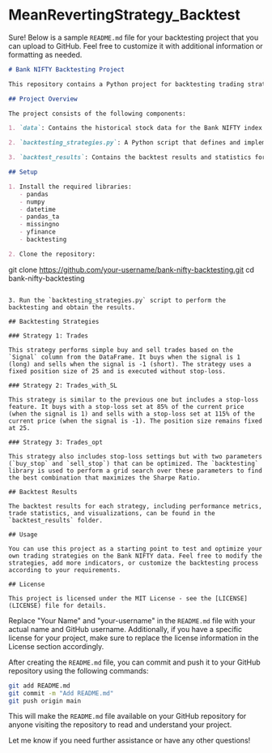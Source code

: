 # MeanRevertingStrategy_Backtest
Sure! Below is a sample `README.md` file for your backtesting project that you can upload to GitHub. Feel free to customize it with additional information or formatting as needed.

```markdown
# Bank NIFTY Backtesting Project

This repository contains a Python project for backtesting trading strategies on the Bank NIFTY index. The backtesting is performed using the `backtesting` library in Python, and various strategies are implemented and optimized to analyze their performance on historical Bank NIFTY data.

## Project Overview

The project consists of the following components:

1. `data`: Contains the historical stock data for the Bank NIFTY index fetched from Yahoo Finance using the `yfinance` library. The data is preprocessed and used for backtesting the strategies.

2. `backtesting_strategies.py`: A Python script that defines and implements different trading strategies using the `backtesting` library. The strategies include variations with and without stop-loss settings.

3. `backtest_results`: Contains the backtest results and statistics for each strategy.

## Setup

1. Install the required libraries:
   - pandas
   - numpy
   - datetime
   - pandas_ta
   - missingno
   - yfinance
   - backtesting

2. Clone the repository:
   ```
   git clone https://github.com/your-username/bank-nifty-backtesting.git
   cd bank-nifty-backtesting
   ```

3. Run the `backtesting_strategies.py` script to perform the backtesting and obtain the results.

## Backtesting Strategies

### Strategy 1: Trades

This strategy performs simple buy and sell trades based on the `Signal` column from the DataFrame. It buys when the signal is 1 (long) and sells when the signal is -1 (short). The strategy uses a fixed position size of 25 and is executed without stop-loss.

### Strategy 2: Trades_with_SL

This strategy is similar to the previous one but includes a stop-loss feature. It buys with a stop-loss set at 85% of the current price (when the signal is 1) and sells with a stop-loss set at 115% of the current price (when the signal is -1). The position size remains fixed at 25.

### Strategy 3: Trades_opt

This strategy also includes stop-loss settings but with two parameters (`buy_stop` and `sell_stop`) that can be optimized. The `backtesting` library is used to perform a grid search over these parameters to find the best combination that maximizes the Sharpe Ratio.

## Backtest Results

The backtest results for each strategy, including performance metrics, trade statistics, and visualizations, can be found in the `backtest_results` folder.

## Usage

You can use this project as a starting point to test and optimize your own trading strategies on the Bank NIFTY data. Feel free to modify the strategies, add more indicators, or customize the backtesting process according to your requirements.

## License

This project is licensed under the MIT License - see the [LICENSE](LICENSE) file for details.

```

Replace "Your Name" and "your-username" in the `README.md` file with your actual name and GitHub username. Additionally, if you have a specific license for your project, make sure to replace the license information in the License section accordingly.

After creating the `README.md` file, you can commit and push it to your GitHub repository using the following commands:

```bash
git add README.md
git commit -m "Add README.md"
git push origin main
```

This will make the `README.md` file available on your GitHub repository for anyone visiting the repository to read and understand your project.

Let me know if you need further assistance or have any other questions!
